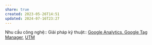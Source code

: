 ```yaml
---
share: true
created: 2023-05-26T14:51
updated: 2024-07-16T23:27
---
```

Nhu cầu công nghệ::
Giải pháp kỹ thuật:: [Google Analytics, Google Tag Manager](../Gi%E1%BA%A3i%20ph%C3%A1p%20k%E1%BB%B9%20thu%E1%BA%ADt/Web/Google%20Analytics,%20Google%20Tag%20Manager.md), [UTM](../Gi%E1%BA%A3i%20ph%C3%A1p%20k%E1%BB%B9%20thu%E1%BA%ADt/Web/UTM.md)